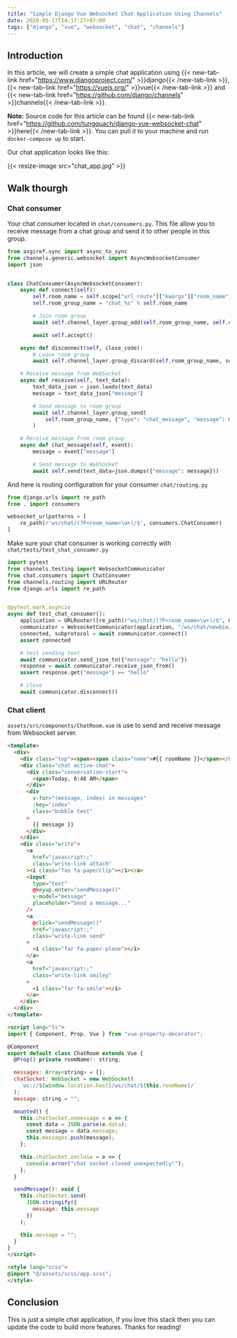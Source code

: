```yaml
---
title: "Simple Django Vue Websocket Chat Application Using Channels"
date: 2020-05-17T14:17:27+07:00
tags: ["django", "vue", "websocket", "chat", "channels"]
---
```


## Introduction

In this article, we will create a simple chat application using {{< new-tab-link href="https://www.djangoproject.com/" >}}django{{< /new-tab-link >}}, {{< new-tab-link href="https://vuejs.org/" >}}vue{{< /new-tab-link >}} and {{< new-tab-link href="https://github.com/django/channels" >}}channels{{< /new-tab-link >}}.

**Note:** Source code for this article can be found {{< new-tab-link href="https://github.com/tungquach/django-vue-websocket-chat" >}}here{{< /new-tab-link >}}. You can pull it to your machine and run `docker-compose up` to start.

Our chat application looks like this:

{{< resize-image src="chat_app.jpg" >}}

## Walk thourgh

### Chat consumer

Your chat consumer located in `chat/consumers.py`.
This file allow you to receive message from a chat group and send it to other people in this group.

```python
from asgiref.sync import async_to_sync
from channels.generic.websocket import AsyncWebsocketConsumer
import json


class ChatConsumer(AsyncWebsocketConsumer):
    async def connect(self):
        self.room_name = self.scope["url_route"]["kwargs"]["room_name"]
        self.room_group_name = "chat_%s" % self.room_name

        # Join room group
        await self.channel_layer.group_add(self.room_group_name, self.channel_name)

        await self.accept()

    async def disconnect(self, close_code):
        # Leave room group
        await self.channel_layer.group_discard(self.room_group_name, self.channel_name)

    # Receive message from WebSocket
    async def receive(self, text_data):
        text_data_json = json.loads(text_data)
        message = text_data_json["message"]

        # Send message to room group
        await self.channel_layer.group_send(
            self.room_group_name, {"type": "chat_message", "message": message}
        )

    # Receive message from room group
    async def chat_message(self, event):
        message = event["message"]

        # Send message to WebSocket
        await self.send(text_data=json.dumps({"message": message}))
```

And here is routing configuration for your consumer `chat/routing.py`

```python
from django.urls import re_path
from . import consumers

websocket_urlpatterns = [
    re_path(r'ws/chat/(?P<room_name>\w+)/$', consumers.ChatConsumer)
]
```

Make sure your chat consumer is working correctly with `chat/tests/test_chat_consumer.py`

```python
import pytest
from channels.testing import WebsocketCommunicator
from chat.consumers import ChatConsumer
from channels.routing import URLRouter
from django.urls import re_path


@pytest.mark.asyncio
async def test_chat_consumer():
    application = URLRouter([re_path(r"ws/chat/(?P<room_name>\w+)/$", ChatConsumer)])
    communicator = WebsocketCommunicator(application, "/ws/chat/newbie/")
    connected, subprotocol = await communicator.connect()
    assert connected

    # test sending text
    await communicator.send_json_to({"message": "hello"})
    response = await communicator.receive_json_from()
    assert response.get("message") == "hello"

    # close
    await communicator.disconnect()
```

### Chat client

`assets/src/components/ChatRoom.vue` is use to send and receive message from Websocket server.

```html
<template>
  <div>
    <div class="top"><span><span class="name">#{{ roomName }}</span></span></div>
    <div class="chat active-chat">
      <div class="conversation-start">
        <span>Today, 6:48 AM</span>
      </div>
      <div
        v-for="(message, index) in messages"
        :key="index"
        class="bubble text"
      >
        {{ message }}
      </div>
    </div>
    <div class="write">
      <a
        href="javascript:;"
        class="write-link attach"
      ><i class="fas fa-paperclip"></i></a>
      <input
        type="text"
        @keyup.enter="sendMessage()"
        v-model="message"
        placeholder="Send a message..."
      />
      <a
        @click="sendMessage()"
        href="javascript:;"
        class="write-link send"
      >
        <i class="far fa-paper-plane"></i>
      </a>
      <a
        href="javascript:;"
        class="write-link smiley"
      >
        <i class="far fa-smile"></i>
      </a>
    </div>
  </div>
</template>

<script lang="ts">
import { Component, Prop, Vue } from "vue-property-decorator";

@Component
export default class ChatRoom extends Vue {
  @Prop() private roomName!: string;

  messages: Array<string> = [];
  chatSocket: WebSocket = new WebSocket(
    `ws://${window.location.host}/ws/chat/${this.roomName}/`
  );
  message: string = "";

  mounted() {
    this.chatSocket.onmessage = e => {
      const data = JSON.parse(e.data);
      const message = data.message;
      this.messages.push(message);
    };

    this.chatSocket.onclose = e => {
      console.error("chat socket closed unexpectedly!");
    };
  }

  sendMessage(): void {
    this.chatSocket.send(
      JSON.stringify({
        message: this.message
      })
    );

    this.message = "";
  }
}
</script>

<style lang="scss">
@import "@/assets/scss/app.scss";
</style>
```

## Conclusion

This is just a simple chat application, if you love this stack then you can update the code to build more features. Thanks for reading!
